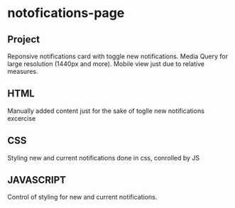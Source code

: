 # notofications-page
 
## Project
Reponsive notifications card with toggle new notifications. Media Query for large resolution (1440px and more). Mobile view just due to relative measures.

## HTML
Manually added content just for the sake of toglle new notifications excercise

## CSS
Styling new and current notifications done in css, conrolled by JS

## JAVASCRIPT
Control of styling for new and current notifications.
